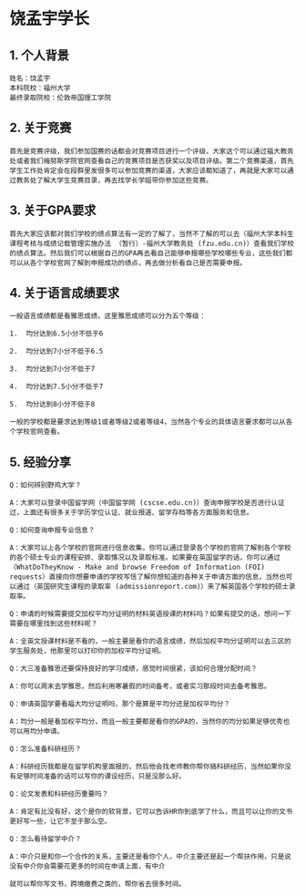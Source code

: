 # 饶孟宇学长

## 1. 个人背景
    姓名：饶孟宇
    本科院校：福州大学
    最终录取院校：伦敦帝国理工学院

## 2. 关于竞赛
    首先是竞赛评级，我们参加国赛的话都会对竞赛项目进行一个评级，大家这个可以通过福大教务处或者我们梅努斯学院官网查看自己的竞赛项目是否获奖以及项目评级。第二个竞赛渠道，首先学生工作处肯定会在段群里发很多可以参加竞赛的渠道，大家应该都知道了，再就是大家可以通过教务处了解大学生竞赛目录，再去找学长学姐带你参加这些竞赛。

## 3. 关于GPA要求
    首先大家应该都对我们学校的绩点算法有一定的了解了，当然不了解的可以去（福州大学本科生课程考核与成绩记载管理实施办法 （暂行）-福州大学教务处 (fzu.edu.cn)）查看我们学校的绩点算法。然后我们可以根据自己的GPA再去看自己能够申报哪些学校哪些专业，这些我们都可以从各个学校官网了解到申报成功的绩点，再去做分析看自己是否需要申报。


## 4. 关于语言成绩要求
    一般语言成绩都是看雅思成绩，这里雅思成绩可以分为五个等级：

    1.	均分达到6.5小分不低于6

    2.	均分达到7小分不低于6.5

    3.	均分达到7小分不低于7

    4.	均分达到7.5小分不低于7

    5.	均分达到8小分不低于8

    一般的学校都是要求达到等级1或者等级2或者等级4，当然各个专业的具体语言要求都可以从各个学校官网查看。

## 5. 经验分享
    Q：如何辨别野鸡大学？

    A：大家可以登录中国留学网（中国留学网 (cscse.edu.cn)）查询申报学校是否进行认证过，上面还有很多关于学历学位认证、就业报道、留学存档等各方面服务和信息。

    Q：如何查询申报专业信息？

    A：大家可以上各个学校的官网进行信息收集，你可以通过登录各个学校的官网了解到各个学校的各个硕士专业的课程安排、录取情况以及录取标准。如果要在英国留学的话，你可以通过（WhatDoTheyKnow - Make and browse Freedom of Information (FOI) requests）直接向你想要申请的学校写信了解你想知道的各种关于申请方面的信息，当然也可以通过（英国研究生课程的录取率 (admissionreport.com)）来了解英国各个学校的硕士录取率。

    Q：申请的时候需要提交加权平均分证明的材料英语授课的材料吗？如果有提交的话，想问一下需要在哪里找到这些材料呢？

    A：全英文授课材料是不看的，一般主要是看你的语言成绩，然后加权平均分证明可以去三区的学生服务处，他那里可以打印你的加权平均分证明。

    Q：大三准备雅思还要保持良好的学习成绩，感觉时间很紧，该如何合理分配时间？

    A：你可以周末去学雅思，然后利用寒暑假的时间备考，或者实习那段时间去备考雅思。

    Q：申请英国学要看福大均分证明吗，那个是算是平均分还是加权平均分？

    A：均分一般是看加权平均分，而且一般主要都是看你的GPA的，当然你的均分如果足够优秀也可以用均分申请。

    Q：怎么准备科研经历？

    A：科研经历我都是在留学机构里面报的，然后他会找老师教你帮你搞科研经历，当然如果你没有足够时间准备的话可以写你的课设经历，只是没那么好。

    Q：论文发表和科研经历重要吗？

    A：肯定有比没有好，这个是你的软背景，它可以告诉HR你到底学了什么，而且可以让你的文书更好写一些，让它不至于那么空。

    Q：怎么看待留学中介？

    A：中介只是和你一个合作的关系，主要还是看你个人，中介主要还是起一个帮扶作用，只是说没有中介你会需要花更多的时间在申请上面，有中介
    
    就可以帮你写文书，跨境缴费之类的，帮你省去很多时间。
